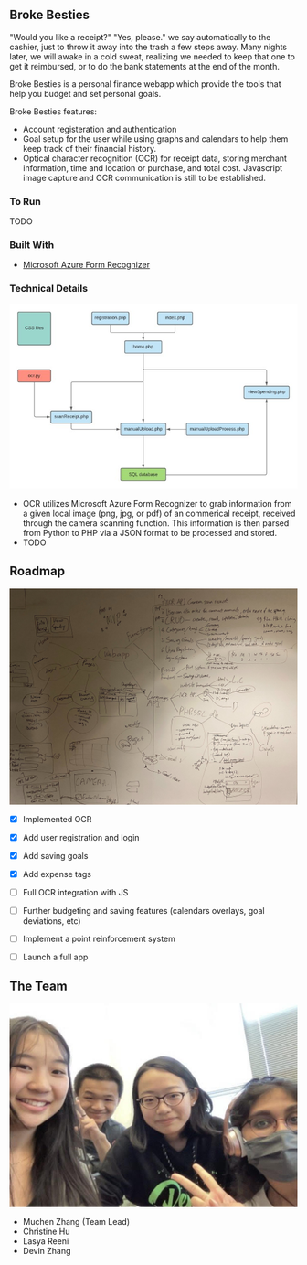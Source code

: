 <!-- ABOUT THE PROJECT -->
## Broke Besties

"Would you like a receipt?" "Yes, please." we say automatically to the cashier, just to throw it away into the trash a few steps away. Many nights later, we will awake in a cold sweat, realizing we needed to keep that one to get it reimbursed, or to do the bank statements at the end of the month.

Broke Besties is a personal finance webapp which provide the tools that help you budget and set personal goals. 

Broke Besties features:
* Account registeration and authentication
* Goal setup for the user while using graphs and calendars to help them keep track of their financial history.
* Optical character recognition (OCR) for receipt data, storing merchant information, time and location or purchase, and total cost. Javascript image capture and OCR communication is still to be established.



### To Run

TODO



### Built With

* [Microsoft Azure Form Recognizer](https://azure.microsoft.com/en-us/services/form-recognizer/)



### Technical Details
![Code Structure](documentation/code_structure.jpg)

- OCR utilizes Microsoft Azure Form Recognizer to grab information from a given local image (png, jpg, or pdf) of an commerical receipt, received through the camera scanning function. This information is then parsed from Python to PHP via a JSON format to be processed and stored.
- TODO


<!-- ROADMAP -->
## Roadmap
![Project Planning](documentation/project_planning.jpg)
- [x] Implemented OCR
- [x] Add user registration and login
- [x] Add saving goals
- [x] Add expense tags
- [ ] Full OCR integration with JS
- [ ] Further budgeting and saving features (calendars overlays, goal deviations, etc)
- [ ] Implement a point reinforcement system
- [ ] Launch a full app



<!-- THE TEAM -->
## The Team
![The Team](documentation/theteam.jpg)
- Muchen Zhang (Team Lead)
- Christine Hu
- Lasya Reeni
- Devin Zhang
